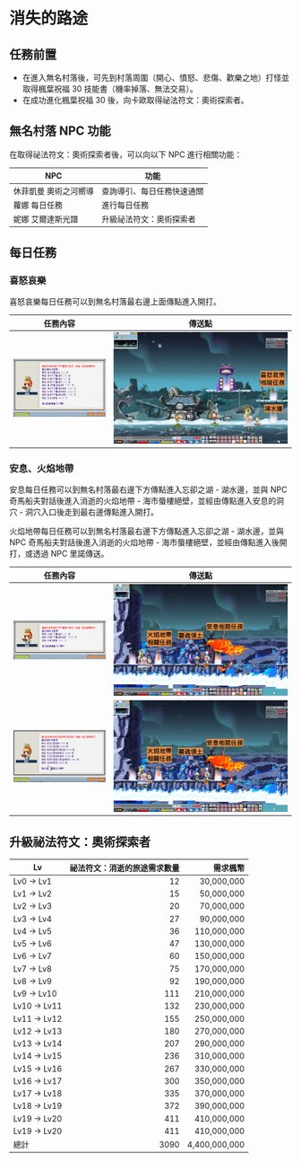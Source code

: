 # 消失的路途

## 任務前置

- 在進入無名村落後，可先到村落周圍（開心、憤怒、悲傷、歡樂之地）打怪並取得楓葉祝福 30 技能書（機率掉落、無法交易）。
- 在成功進化楓葉祝福 30 後，向卡歐取得祕法符文：奧術探索者。

## 無名村落 NPC 功能

在取得祕法符文：奧術探索者後，可以向以下 NPC 進行相關功能：

| NPC                | 功能                    |
|--------------------|------------------------|
| 休菲凱曼 奧術之河嚮導 | 查詢導引、每日任務快速通關 |
| 蘿娜 每日任務        | 進行每日任務             |
| 妮娜 艾爾達斯光譜    | 升級祕法符文：奧術探索者   |

## 每日任務

### 喜怒哀樂

喜怒哀樂每日任務可以到無名村落最右邊上面傳點進入開打。

| 任務內容                    | 傳送點                       |
|----------------------------|----------------------------|
| ![每日任務/1](每日任務/1.png) | ![每日任務/4](每日任務/4.png) |

### 安息、火焰地帶

安息每日任務可以到無名村落最右邊下方傳點進入忘卻之湖 - 湖水邊，並與 NPC 奇馬船夫對話後進入消逝的火焰地帶 - 海市蜃樓絕壁，並經由傳點進入安息的洞穴 - 洞穴入口後走到最右邊傳點進入開打。

火焰地帶每日任務可以到無名村落最右邊下方傳點進入忘卻之湖 - 湖水邊，並與 NPC 奇馬船夫對話後進入消逝的火焰地帶 - 海市蜃樓絕壁，並經由傳點進入後開打，或透過 NPC 里諾傳送。

| 任務內容                    | 傳送點                       |
|----------------------------|----------------------------|
| ![每日任務/2](每日任務/2.png) | ![每日任務/5](每日任務/5.png) |
| ![每日任務/3](每日任務/3.png) | ![每日任務/5](每日任務/5.png) |

## 升級祕法符文：奧術探索者

| Lv           | 祕法符文：消逝的旅途需求數量 | 需求楓幣      |
|--------------|-------------------------:|-------------:|
| Lv0  -> Lv1  | 12                       |   30,000,000 |
| Lv1  -> Lv2  | 15                       |   50,000,000 |
| Lv2  -> Lv3  | 20                       |   70,000,000 |
| Lv3  -> Lv4  | 27                       |   90,000,000 |
| Lv4  -> Lv5  | 36                       |  110,000,000 |
| Lv5  -> Lv6  | 47                       |  130,000,000 |
| Lv6  -> Lv7  | 60                       |  150,000,000 |
| Lv7  -> Lv8  | 75                       |  170,000,000 |
| Lv8  -> Lv9  | 92                       |  190,000,000 |
| Lv9  -> Lv10 | 111                      |  210,000,000 |
| Lv10 -> Lv11 | 132                      |  230,000,000 |
| Lv11 -> Lv12 | 155                      |  250,000,000 |
| Lv12 -> Lv13 | 180                      |  270,000,000 |
| Lv13 -> Lv14 | 207                      |  290,000,000 |
| Lv14 -> Lv15 | 236                      |  310,000,000 |
| Lv15 -> Lv16 | 267                      |  330,000,000 |
| Lv16 -> Lv17 | 300                      |  350,000,000 |
| Lv17 -> Lv18 | 335                      |  370,000,000 |
| Lv18 -> Lv19 | 372                      |  390,000,000 |
| Lv19 -> Lv20 | 411                      |  410,000,000 |
| Lv19 -> Lv20 | 411                      |  410,000,000 |
| 總計          | 3090                     | 4,400,000,000 |
